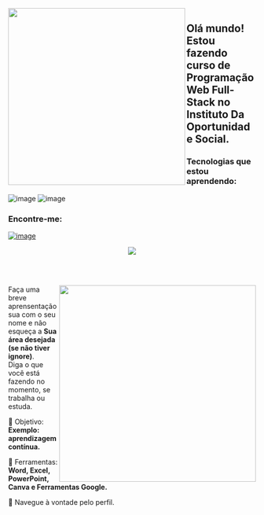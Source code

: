 <img align="left" src=  "https://github.com/Mariana-Camargo-Silva/Mariana-Camargo-Silva/assets/146994379/d90089b3-705d-4885-9d6c-8d0204a8982a" widht="420px" height="360">

## Olá mundo! Estou fazendo curso de Programação Web Full-Stack no Instituto Da Oportunidade Social.

### Tecnologias que estou aprendendo:
![image](https://github.com/Mariana-Camargo-Silva/Mariana-Camargo-Silva/assets/146994379/c81918f5-8d5b-4e2e-96b4-7aecbdda6005)
![image](https://github.com/Mariana-Camargo-Silva/Mariana-Camargo-Silva/assets/146994379/dd5f4dae-1f4e-4865-9c7e-db4b4040d358)

### Encontre-me:
<a href=""> ![image](https://github.com/Mariana-Camargo-Silva/Mariana-Camargo-Silva/assets/146994379/c092fd49-cbfd-4881-a343-eacb179a3ef4)  </a>
 

<div align="center"> 

  
 <a href="https://github.com/MarquinCss/github-readme-stats"><img align="center" src="https://github-readme-stats.vercel.app/api/top-langs/?username=Mariana-Camargo-Silva&layout=compact&theme=dark&hide_border=true" /></a> 





</img>

</div>

<br> <br>

<img src="https://raw.githubusercontent.com/MicaelliMedeiros/micaellimedeiros/master/image/computer-illustration.png" min-width="400px" max-width="400px" width="400px" align="right">

<p align="left"> 
  Faça uma breve aprensentação sua com o seu nome e não esqueça a <strong>Sua área desejada (se não tiver ignore)</strong>. <br>
  Diga o que você está fazendo no momento, se trabalha ou estuda.
</p>

<p align="left">
 
  🦄 Objetivo: **Exemplo: aprendizagem contínua.**
</p>

<p align="left">
</p>

  💼 Ferramentas:  **Word, Excel, PowerPoint, Canva e Ferramentas Google.**


<p align="left">
  💌 Navegue à vontade pelo perfil.
</p>












</img>
 
